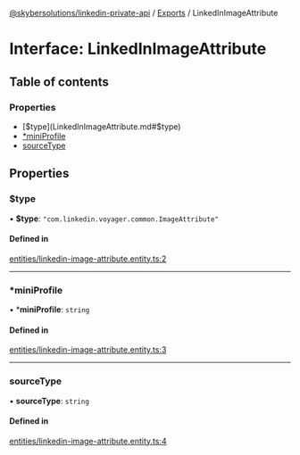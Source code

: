 [@skybersolutions/linkedin-private-api](../README.md) / [Exports](../modules.md) / LinkedInImageAttribute

# Interface: LinkedInImageAttribute

## Table of contents

### Properties

- [$type](LinkedInImageAttribute.md#$type)
- [*miniProfile](LinkedInImageAttribute.md#*miniprofile)
- [sourceType](LinkedInImageAttribute.md#sourcetype)

## Properties

### $type

• **$type**: ``"com.linkedin.voyager.common.ImageAttribute"``

#### Defined in

[entities/linkedin-image-attribute.entity.ts:2](https://github.com/SkyberSolutions/linkedin-private-api/blob/c247a0c/src/entities/linkedin-image-attribute.entity.ts#L2)

___

### *miniProfile

• ***miniProfile**: `string`

#### Defined in

[entities/linkedin-image-attribute.entity.ts:3](https://github.com/SkyberSolutions/linkedin-private-api/blob/c247a0c/src/entities/linkedin-image-attribute.entity.ts#L3)

___

### sourceType

• **sourceType**: `string`

#### Defined in

[entities/linkedin-image-attribute.entity.ts:4](https://github.com/SkyberSolutions/linkedin-private-api/blob/c247a0c/src/entities/linkedin-image-attribute.entity.ts#L4)
